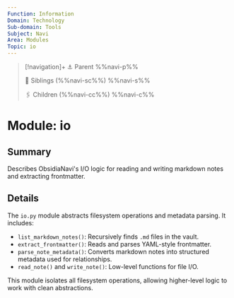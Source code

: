 ```yaml
---
Function: Information
Domain: Technology
Sub-domain: Tools
Subject: Navi
Area: Modules
Topic: io
---
```

> [!navigation]+
> ⚓ Parent
> %%navi-p%%
> 
> 🔗 Siblings (%%navi-sc%%)
> %%navi-s%%
> 
> 🖇️ Children (%%navi-cc%%)
> %%navi-c%%

# Module: io

## Summary
Describes ObsidiaNavi's I/O logic for reading and writing markdown notes and extracting frontmatter.

## Details
The `io.py` module abstracts filesystem operations and metadata parsing. It includes:

- `list_markdown_notes()`: Recursively finds `.md` files in the vault.
- `extract_frontmatter()`: Reads and parses YAML-style frontmatter.
- `parse_note_metadata()`: Converts markdown notes into structured metadata used for relationships.
- `read_note()` and `write_note()`: Low-level functions for file I/O.

This module isolates all filesystem operations, allowing higher-level logic to work with clean abstractions.

